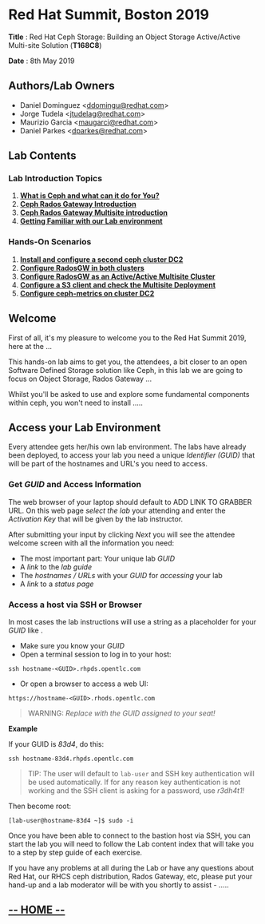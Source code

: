 # Red Hat Summit, Boston 2019

**Title** : Red Hat Ceph Storage: Building an Object Storage Active/Active Multi-site Solution (**T168C8**)

**Date**  : 8th May 2019

## **Authors/Lab Owners**
* Daniel Dominguez <<ddomingu@redhat.com>>
* Jorge Tudela <<jtudelag@redhat.com>>
* Maurizio Garcia <<maugarci@redhat.com>>
* Daniel Parkes <<dparkes@redhat.com>>

## **Lab Contents**

### **Lab Introduction Topics**

1. [**What is Ceph and what can it do for You?**](/labIntro1/01-Lab-WhatIsCeph.md)
2. [**Ceph Rados Gateway Introduction**](/labIntro2/02-Lab_RGW_Introduction.md)
3. [**Ceph Rados Gateway Multisite introduction**](/labIntro3/03-Lab_RGW_MultiSite_Introduction.md)
4. [**Getting Familiar with our Lab environment**](/labIntro4/04-DC1_ceph_cluster.md)

### **Hands-On Scenarios**

1. [**Install and configure a second ceph cluster DC2**](/scenario1/01-DC2_ceph_cluster_installation.md)
2. [**Configure RadosGW in both clusters**](/scenario2/02-RadosGW_configuration.md)
3. [**Configure RadosGW as an Active/Active Multisite Cluster**](/scenario3/03-RadosGW_Multisite_Configuration.md)
4. [**Configure a S3 client and check the Multisite Deployment**](/scenario4/04-Configure_S3_client.md)
5. [**Configure ceph-metrics on cluster DC2**](/scenario5/05-DC2_cephmetrics_configuration.md)


## **Welcome**

First of all, it's my pleasure to welcome you to the Red Hat Summit 2019, here at the ...

This hands-on lab aims to get you, the attendees, a bit closer to an open Software Defined Storage solution like Ceph, in this lab we are going to  focus on Object Storage, Rados Gateway ...

Whilst you'll be asked to use and explore some fundamental components within ceph, you won't need to install .....


## **Access your Lab Environment**

Every attendee gets her/his own lab environment. The labs have already been deployed, to access your lab you need a unique *Identifier (GUID)* that will be part of the hostnames and URL's you need to access.

### **Get *GUID* and Access Information**

The web browser of your laptop should default to ADD LINK TO GRABBER URL. On this web page *select the lab* your attending and enter the *Activation Key* that will be given by the lab instructor.

After submitting your input by clicking *Next* you will see the attendee welcome screen with all the information you need:

* The most important part: Your unique lab *GUID*
* A *link* to the *lab guide*
* The *hostnames / URLs* with your *GUID* for *accessing* your lab
* A *link* to a *status page*

### **Access a host via SSH or Browser**

In most cases the lab instructions will use a string as a placeholder for your *GUID* like *<GUID>*.

* Make sure you know your *GUID*
* Open a terminal session to log in to your host:

```
ssh hostname-<GUID>.rhpds.opentlc.com
```

* Or open a browser to access a web UI:

```
https://hostname-<GUID>.rhods.opentlc.com
```

>WARNING: *Replace <GUID> with the GUID assigned to your seat!*

**Example**

If your GUID is *83d4*, do this:
```
ssh hostname-83d4.rhpds.opentlc.com
```

>TIP: The user will default to `lab-user` and SSH key authentication will be used automatically. If for any reason key authentication is not working and the SSH client is asking for a password, use *r3dh4t1!*

Then become root:
```
[lab-user@hostname-83d4 ~]$ sudo -i
```

Once you have been able to connect to the bastion host via SSH, you can start the lab you will need to follow the Lab content index that will take you to a step by step guide of each exercise.

If you have any problems at all during the Lab or have any questions about Red Hat, our RHCS ceph distribution, Rados Gateway, etc, please put your hand-up and a lab moderator will be with you shortly to assist - .....

## [**-- HOME --**](https://redhatsummitlabs.gitlab.io/red-hat-ceph-storage-building-an-object-storage-active-active-multisite-solution/#/)
